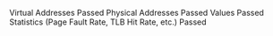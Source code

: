 Virtual Addresses
Passed
Physical Addresses
Passed
Values
Passed
Statistics (Page Fault Rate, TLB Hit Rate, etc.)
Passed
